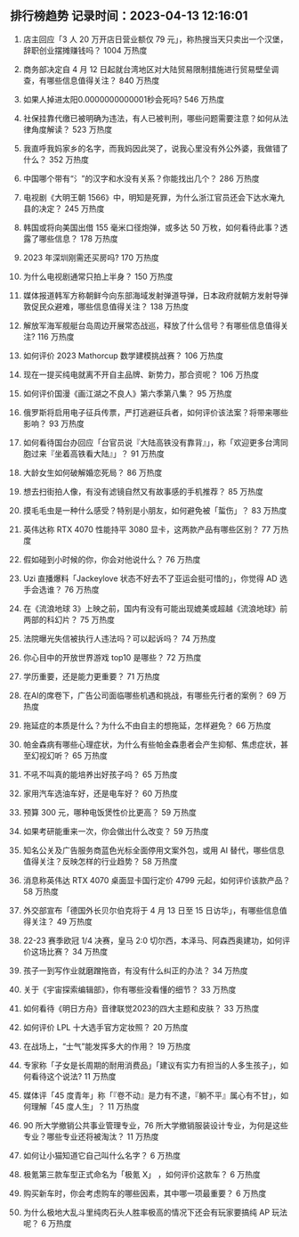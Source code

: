 
## 排行榜趋势 记录时间：2023-04-13 12:16:01
  
  1. 店主回应「3 人 20 万开店日营业额仅 79 元」，称热搜当天只卖出一个汉堡，辞职创业摆摊赚钱吗？ 1004 万热度
    
  2. 商务部决定自 4 月 12 日起就台湾地区对大陆贸易限制措施进行贸易壁垒调查，有哪些信息值得关注？ 840 万热度
    
  3. 如果人掉进太阳0.0000000000001秒会死吗? 546 万热度
    
  4. 社保挂靠代缴已被明确为违法，有人已被判刑，哪些问题需要注意？如何从法律角度解读？ 523 万热度
    
  5. 我直呼我妈家乡的名字，而我妈因此哭了，说我心里没有外公外婆，我做错了什么？ 352 万热度
    
  6. 中国哪个带有“氵”的汉字和水没有关系？你能找出几个？ 286 万热度
    
  7. 电视剧《大明王朝 1566》中，明知是死罪，为什么浙江官员还会下达水淹九县的决定？ 245 万热度
    
  8. 韩国或将向美国出借 155 毫米口径炮弹，或多达 50 万枚，如何看待此事？透露了哪些信息？ 178 万热度
    
  9. 2023 年深圳刚需还买房吗? 170 万热度
    
  10. 为什么电视剧通常只拍上半身？ 150 万热度
    
  11. 媒体报道韩军方称朝鲜今向东部海域发射弹道导弹，日本政府就朝方发射导弹敦促民众避难，哪些信息值得关注？ 138 万热度
    
  12. 解放军海军舰艇台岛周边开展常态战巡，释放了什么信号？有哪些信息值得关注? 116 万热度
    
  13. 如何评价 2023 Mathorcup 数学建模挑战赛？ 106 万热度
    
  14. 现在一提买纯电就离不开自主品牌、新势力，那合资呢？ 106 万热度
    
  15. 如何评价国漫《画江湖之不良人》第六季第八集？ 95 万热度
    
  16. 俄罗斯将启用电子征兵传票，严打逃避征兵者，如何评价该法案？将带来哪些影响？ 93 万热度
    
  17. 如何看待国台办回应「台官员说『大陆高铁没有靠背』」，称「欢迎更多台湾同胞过来『坐着高铁看大陆』」？ 91 万热度
    
  18. 大龄女生如何破解婚恋死局？ 86 万热度
    
  19. 想去扫街拍人像，有没有滤镜自然又有故事感的手机推荐？ 85 万热度
    
  20. 摸毛毛虫是一种什么感受？特别是小朋友，如何避免被「蜇伤」？ 83 万热度
    
  21. 英伟达称 RTX 4070 性能持平 3080 显卡，这两款产品有哪些区别？ 77 万热度
    
  22. 假如碰到小时候的你，你会对他说什么？ 76 万热度
    
  23. Uzi 直播爆料「Jackeylove 状态不好去不了亚运会挺可惜的」，你觉得 AD 选手会选谁？ 76 万热度
    
  24. 在《流浪地球 3》上映之前，国内有没有可能出现媲美或超越《流浪地球》前两部的科幻片？ 75 万热度
    
  25. 法院曝光失信被执行人违法吗？可以起诉吗？ 74 万热度
    
  26. 你心目中的开放世界游戏 top10 是哪些？ 72 万热度
    
  27. 学历重要，还是能力更重要？ 71 万热度
    
  28. 在AI的席卷下，广告公司面临哪些机遇和挑战，有哪些先行者的案例？ 69 万热度
    
  29. 拖延症的本质是什么？为什么不由自主的想拖延，怎样避免？ 66 万热度
    
  30. 帕金森病有哪些心理症状，为什么有些帕金森患者会产生抑郁、焦虑症状，甚至幻视幻听？ 65 万热度
    
  31. 不吼不叫真的能培养出好孩子吗？ 65 万热度
    
  32. 家用汽车选油车好，还是电车好？ 60 万热度
    
  33. 预算 300 元，哪种电饭煲性价比更高？ 59 万热度
    
  34. 如果考研能重来一次，你会做出什么改变？ 59 万热度
    
  35. 知名公关及广告服务商蓝色光标全面停用文案外包，或用 AI 替代，哪些信息值得关注？反映怎样的行业趋势？ 58 万热度
    
  36. 消息称英伟达 RTX 4070 桌面显卡国行定价 4799 元起，如何评价该款产品？ 58 万热度
    
  37. 外交部宣布「德国外长贝尔伯克将于 4 月 13 日至 15 日访华」，有哪些信息值得关注？ 49 万热度
    
  38. 22-23 赛季欧冠 1/4 决赛，皇马 2:0 切尔西，本泽马、阿森西奥建功，如何评价这场比赛？ 34 万热度
    
  39. 孩子一到写作业就磨蹭拖沓，有没有什么纠正的办法？ 34 万热度
    
  40. 关于《宇宙探索编辑部》，你有哪些没看懂的细节？ 33 万热度
    
  41. 如何看待《明日方舟》音律联觉2023的四大主题和皮肤？ 33 万热度
    
  42. 如何评价 LPL 十大选手官方定妆照？ 20 万热度
    
  43. 在战场上，“士气”能发挥多大的作用？ 19 万热度
    
  44. 专家称「子女是长周期的耐用消费品」「建议有实力有担当的人多生孩子」，如何看待这个说法? 11 万热度
    
  45. 媒体评「45 度青年」称「『卷不动』是力有不逮，『躺不平』属心有不甘」，如何理解「45 度人生」？ 11 万热度
    
  46. 90 所大学撤销公共事业管理专业，76 所大学撤销服装设计专业，为何是这些专业？哪些专业还将被淘汰？ 11 万热度
    
  47. 如何让小猫知道它自己叫什么名字？ 6 万热度
    
  48. 极氪第三款车型正式命名为「极氪 X」 ，如何评价这款车？ 6 万热度
    
  49. 购买新车时，你会考虑购车的哪些因素，其中哪一项最重要？ 6 万热度
    
  50. 为什么极地大乱斗里纯肉石头人胜率极高的情况下还会有玩家要搞纯 AP 玩法呢？ 6 万热度
    
